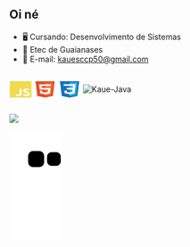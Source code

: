 ## Oi né

-  🖥️ Cursando: Desenvolvimento de Sistemas
- 📌 Etec de Guaianases
- 📨 E-mail: kauesccp50@gmail.com


 
 </div>
<div style="display: inline_block"><br>
  <img align="center" alt="Kaue-Js" height="30" width="40" src="https://raw.githubusercontent.com/devicons/devicon/master/icons/javascript/javascript-plain.svg">
  <img align="center" alt="Kaue-HTML" height="30" width="40" src="https://raw.githubusercontent.com/devicons/devicon/master/icons/html5/html5-original.svg">
  <img align="center" alt="Kaue-CSS" height="30" width="40" src="https://raw.githubusercontent.com/devicons/devicon/master/icons/css3/css3-original.svg">
 <img  align="center" alt="Kaue-Java" height="30" widht="40" src="https://cdn.jsdelivr.net/gh/devicons/devicon/icons/java/java-original.svg" />
</div>

## 


  <a href="https://www.instagram.com/kaue.77k" target="_blank"><img src="https://img.shields.io/badge/-Instagram-%23E4405F?style=for-the-badge&logo=instagram&logoColor=white" target="_blank"></a>

  ![Snake animation](https://github.com/rafaballerini/rafaballerini/blob/output/github-contribution-grid-snake.svg)



